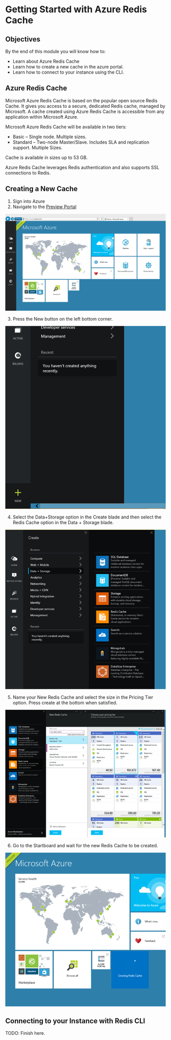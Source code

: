 # Getting Started with Azure Redis Cache

## Objectives

By the end of this module you will know how to:

- Learn about Azure Redis Cache
- Learn how to create a new cache in the azure portal. 
- Learn how to connect to your instance using the CLI.

## Azure Redis Cache

Microsoft Azure Redis Cache is based on the popular open source Redis Cache. It gives you access to a secure, dedicated Redis cache, managed by Microsoft. A cache created using Azure Redis Cache is accessible from any application within Microsoft Azure.

Microsoft Azure Redis Cache will be available in two tiers:
* Basic – Single node. Multiple sizes.
* Standard – Two-node Master/Slave. Includes SLA and replication support. Multiple Sizes.

Cache is available in sizes up to 53 GB.

Azure Redis Cache leverages Redis authentication and also supports SSL connections to Redis.

## Creating a New Cache

1. Sign into Azure
2. Navigate to the [Preview Portal](https://portal.azure.com)

![](1_portal_start.PNG)

3. Press the New button on the left bottom corner. 

![](2_portal_new.PNG)

4. Select the Data+Storage option in the Create blade and then select the Redis Cache option in the Data + Storage blade. 

![](3_portal_new_redis.PNG)

5. Name your New Redis Cache and select the size in the Pricing Tier option. Press create at the bottom when satisfied. 

![](4_select_size.PNG)

6. Go to the Startboard and wait for the new Redis Cache to be created. 

![](5_creating_new.PNG)

## Connecting to your Instance with Redis CLI

TODO: Finish here.
